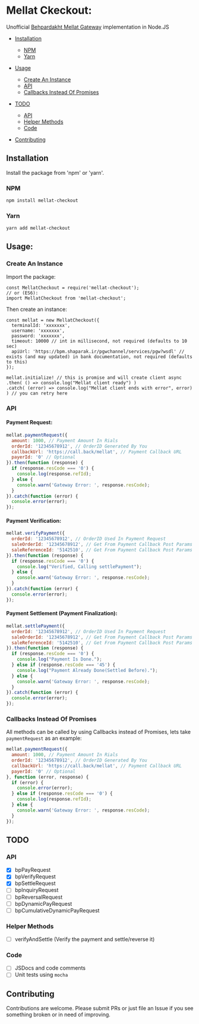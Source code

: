 # Mellat Ckeckout:
Unofficial [Behpardakht Mellat Gateway](http://www.behpardakht.com/resources/Vpos.html) implementation in Node.JS

- [Installation](#installation)
  - [NPM](#npm)
  - [Yarn](#yarn)

- [Usage](#usage)
  - [Create An Instance](#create-an-instance)
  - [API](#api)
  - [Callbacks Instead Of Promises](#callbacks-instead-of-promises)

- [TODO](#todo)
  - [API](#api)
  - [Helper Methods](#helper-methods)
  - [Code](#code)

- [Contributing](#contributing)

## Installation
Install the package from 'npm' or 'yarn'.
### NPM
```bash
npm install mellat-checkout
```
### Yarn
```bash
yarn add mellat-checkout
```
## Usage:
### Create An Instance

Import the package:
```
const MellatCheckout = require('mellat-checkout');
// or (ES6):
import MellatCheckout from 'mellat-checkout';
```
Then create an instance:
```
const mellat = new MellatCheckout({
  terminalId: 'xxxxxxx',
  username: 'xxxxxxx',
  password: 'xxxxxxx',
  timeout: 10000 // int in millisecond, not required (defaults to 10 sec)
  apiUrl: 'https://bpm.shaparak.ir/pgwchannel/services/pgw?wsdl' // exists (and may updated) in bank documentation, not required (defaults to this)
});

mellat.initialize! // this is promise and will create client async
.then( () => console.log("Mellat client ready") )
.catch( (error) => console.log("Mellat client ends with error", error) ) // you can retry here
```

### API
#### Payment Request:
```javascript
mellat.paymentRequest({
  amount: 1000, // Payment Amount In Rials
  orderId: '12345678912', // OrderID Generated By You
  callbackUrl: 'https://call.back/mellat', // Payment Callback URL
  payerId: '0' // Optional
}).then(function (response) {
  if (response.resCode === '0') {
    console.log(response.refId);
  } else {
    console.warn('Gateway Error: ', response.resCode);
  }
}).catch(function (error) {
  console.error(error);
});
```

#### Payment Verification:
```javascript
mellat.verifyPayment({
  orderId: '12345678912', // OrderID Used In Payment Request
  saleOrderId: '12345678912', // Get From Payment Callback Post Params
  saleReferenceId: '5142510', // Get From Payment Callback Post Params
}).then(function (response) {
  if (response.resCode === '0') {
    console.log("Verified, Calling settlePayment");
  } else {
    console.warn('Gateway Error: ', response.resCode);
  }
}).catch(function (error) {
  console.error(error);
});
```

#### Payment Settlement (Payment Finalization):
```javascript
mellat.settlePayment({
  orderId: '12345678912', // OrderID Used In Payment Request
  saleOrderId: '12345678912', // Get From Payment Callback Post Params
  saleReferenceId: '5142510', // Get From Payment Callback Post Params
}).then(function (response) {
  if (response.resCode === '0') {
    console.log("Payment Is Done.");
  } else if (response.resCode === '45') {
    console.log("Payment Already Done(Settled Before).");    
  } else {
    console.warn('Gateway Error: ', response.resCode);
  }
}).catch(function (error) {
  console.error(error);
});
```

### Callbacks Instead Of Promises
All methods can be called by using Callbacks instead of Promises, lets take `paymentRequest` as an example:

```javascript
mellat.paymentRequest({
  amount: 1000, // Payment Amount In Rials
  orderId: '12345678912', // OrderID Generated By You
  callbackUrl: 'https://call.back/mellat', // Payment Callback URL
  payerId: '0' // Optional
}, function (error, response) {
  if (error) {
    console.error(error);
  } else if (response.resCode === '0') {
    console.log(response.refId);
  } else {
    console.warn('Gateway Error: ', response.resCode);
  }
});
```

## TODO

### API
- [x] bpPayRequest
- [x] bpVerifyRequest
- [x] bpSettleRequest
- [ ] bpInquiryRequest
- [ ] bpReversalRequest
- [ ] bpDynamicPayRequest
- [ ] bpCumulativeDynamicPayRequest

### Helper Methods
- [ ] verifyAndSettle (Verify the payment and settle/reverse it)

### Code
- [ ] JSDocs and code comments
- [ ] Unit tests using `mocha`

## Contributing
Contributions are welcome. Please submit PRs or just file an Issue if you see something broken or in need of improving.
